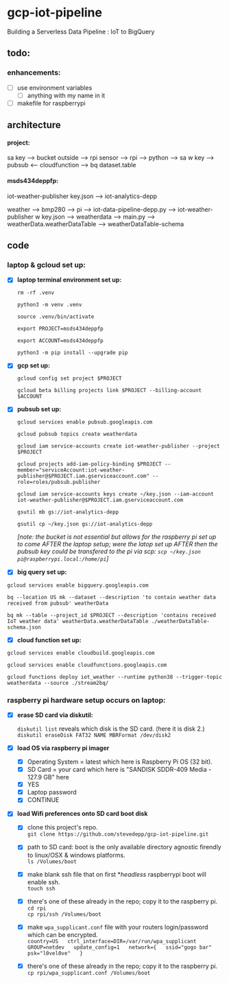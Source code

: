 # gcp-iot-pipeline
Building a Serverless Data Pipeline : IoT to BigQuery

## todo:

### enhancements:
- [ ] use environment variables
   - [ ] anything with my name in it
- [ ] makefile for raspberrypi

## architecture

#### project:
sa key —> bucket
outside —> rpi sensor —> rpi —> python —> sa w key —> pubsub <— cloudfunction —> bq dataset.table

#### msds434deppfp:
iot-weather-publisher key.json —> iot-analytics-depp

weather —> bmp280 —> pi —> iot-data-pipeline-depp.py --> iot-weather-publisher w key.json —> weatherdata —> main.py —> weatherData.weatherDataTable —> weatherDataTable-schema

## code

### laptop & gcloud set up:

- [x] **laptop terminal environment set up:**

    ```rm -rf .venv```

    ```python3 -m venv .venv```

    ```source .venv/bin/activate```

    ```export PROJECT=msds434deppfp```

    ```export ACCOUNT=msds434deppfp```

    ```python3 -m pip install --upgrade pip```

- [x] **gcp set up:**

    ```gcloud config set project $PROJECT```

    ```gcloud beta billing projects link $PROJECT --billing-account $ACCOUNT```

- [x] **pubsub set up:**

    ```gcloud services enable pubsub.googleapis.com```

    ```gcloud pubsub topics create weatherdata```

    ```gcloud iam service-accounts create iot-weather-publisher --project $PROJECT```

    ```gcloud projects add-iam-policy-binding $PROJECT --member="serviceAccount:iot-weather-publisher@$PROJECT.iam.gserviceaccount.com" --role=roles/pubsub.publisher```

    ```gcloud iam service-accounts keys create ~/key.json --iam-account iot-weather-publisher@$PROJECT.iam.gserviceaccount.com```

    ```gsutil mb gs://iot-analytics-depp```

    ```gsutil cp ~/key.json gs://iot-analytics-depp```
    
    *[note: the bucket is not essential but allows for the raspberry pi set up to come AFTER the laptop setup; were the latop set up AFTER then the pubsub key could be transfered to the pi via scp:
    ```scp ~/key.json pi@raspberrypi.local:/home/pi```]*

- [x] **big query set up:**

```gcloud services enable bigquery.googleapis.com```

```bq --location US mk --dataset --description 'to contain weather data received from pubsub' weatherData```

```bq mk --table --project_id $PROJECT --description 'contains received IoT weather data' weatherData.weatherDataTable ./weatherDataTable-schema.json```

- [x] **cloud function set up:**

```gcloud services enable cloudbuild.googleapis.com```

```gcloud services enable cloudfunctions.googleapis.com```

```gcloud functions deploy iot_weather --runtime python38 --trigger-topic weatherdata --source ./stream2bq/```

### raspberry pi hardware setup occurs on laptop:

- [x] **erase SD card via diskutil:**

    ```diskutil list``` reveals which disk is the SD card.  (here it is disk 2.)  
    ```diskutil eraseDisk FAT32 NAME MBRFormat /dev/disk2```

- [x] **load OS via raspberry pi imager**
    - [x] Operating System = latest which here is Raspberry Pi OS (32 bit).
    - [x] SD Card = your card which here is "SANDISK SDDR-409 Media - 127.9 GB" here
    - [x] YES
    - [x] Laptop password
    - [x] CONTINUE
    
- [x] **load Wifi preferences onto SD card boot disk**
    - [x] clone this project's repo.  
        ```git clone https://github.com/stevedepp/gcp-iot-pipeline.git```  
    - [x] path to SD card: boot is the only available directory agnostic firendly to linux/OSX & windows platforms.  
            ```ls /Volumes/boot```  
    - [x] make blank ssh file that on first **headless* raspberrypi boot will enable ssh.  
            ```touch ssh```  
    - [x] there's one of these already in the repo; copy it to the raspberry pi.  
            ```cd rpi```  
            ```cp rpi/ssh /Volumes/boot```  
    - [x] make ```wpa_supplicant.conf``` file with your routers login/password which can be encrypted.  
            ```
            country=US  
            ctrl_interface=DIR=/var/run/wpa_supplicant GROUP=netdev  
            update_config=1  
            network={  
                ssid="gogo bar"  
                psk="l0vel0ve"  
                }
            ```  
    - [x] there's one of these already in the repo; copy it to the raspberry pi.  
        ```cp rpi/wpa_supplicant.conf /Volumes/boot```  
    
